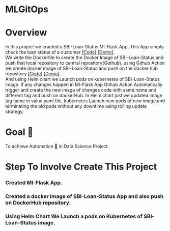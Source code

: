
# MLGitOps <img src="" />

# Overview
In this project we craeted a SBI-Loan-Status Ml-Flask App, This App simply check the loan status of a customer  [[Code]](https://github.com/Shivansh5/SBI-Loan-Status-SBI_Project-) [[Demo]](https://sbi-loan-status.herokuapp.com/). \
We write the Dockerfile to create the Docker Image of SBI-Loan-Status and push that local repository to central repository(Guthub), using Github Action we create docker image of SBI-Loan-Status and push on 
the docker hub repository [[Code]](https://github.com/Shivansh5/SBI-Loan-Status-Docker-Image) [[Demo]](https://hub.docker.com/repository/docker/shivansh90/sbi-loan-image) . \
And using Helm chart we Launch pods on kubernetes of SBI-Loan-Status image. If any changes happen in Ml-Flask App Github Action Automatically trigger and create the new image of changes code with same name and different tag and push on dockerHub. In Helm chart just we updated image tag name in value.yaml file, kubernetes Launch  new pods 
of new image and terminating the old pods without any downtime using rolling 
update strategy.
# Goal 🎯
To achieve  Automation 🤖 in Data Science Project.  

# Step To Involve  Create This Project 
### Created Ml-Flask App. 
### Created a docker image of SBI-Loan-Status App and also push on DockerHub repository.
### Using Helm Chart We Launch a pods on Kubernetes of SBI-Loan-Status image.
